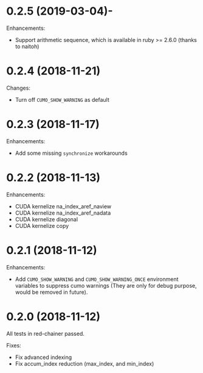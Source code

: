 # 0.2.5 (2019-03-04)-

Enhancements:

* Support arithmetic sequence, which is available in ruby >= 2.6.0 (thanks to naitoh)

# 0.2.4 (2018-11-21)

Changes:

* Turn off `CUMO_SHOW_WARNING` as default

# 0.2.3 (2018-11-17)

Enhancements:

* Add some missing `synchronize` workarounds

# 0.2.2 (2018-11-13)

Enhancements:

* CUDA kernelize na\_index\_aref\_naview
* CUDA kernelize na\_index\_aref\_nadata
* CUDA kernelize diagonal
* CUDA kernelize copy

# 0.2.1 (2018-11-12)

Enhancements:

* Add `CUMO_SHOW_WARNING` and `CUMO_SHOW_WARNING_ONCE` environment variables to suppress cumo warnings (They are only for debug purpose, would be removed in future).

# 0.2.0 (2018-11-12)

All tests in red-chainer passed.

Fixes:

* Fix advanced indexing
* Fix accum\_index reduction (max\_index, and min\_index)
